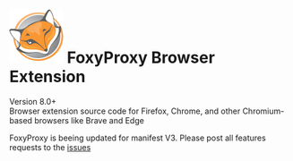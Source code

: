 
# ![FoxyProxy](/src/image/icon.svg) FoxyProxy Browser Extension
Version 8.0+  
Browser extension source code for Firefox, Chrome, and other Chromium-based browsers like Brave and Edge

FoxyProxy is beeing updated for manifest V3. Please post all features requests to the [issues](/issues)
